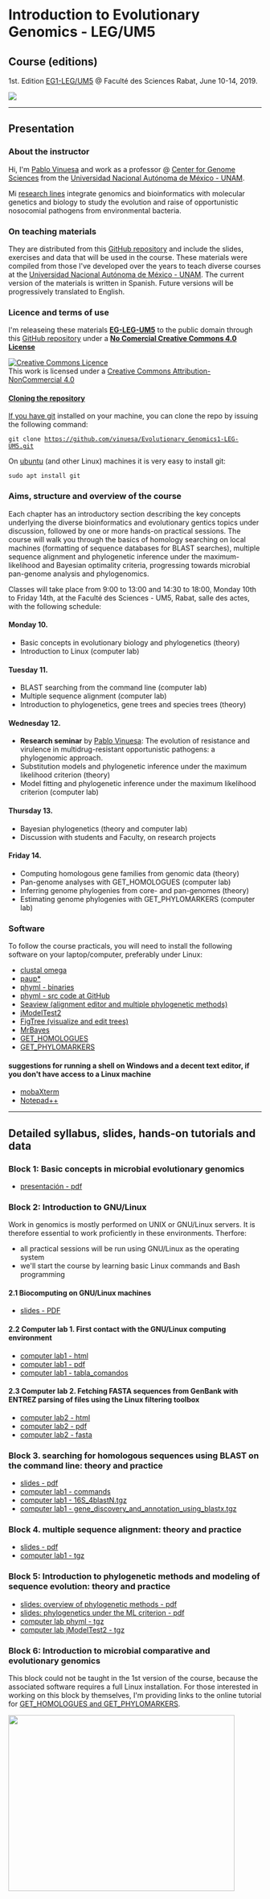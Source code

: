 # **Introduction to Evolutionary Genomics - LEG/UM5**

## Course (editions)

1st. Edition [EG1-LEG/UM5](http://www.fsr.ac.ma/content/g%C3%A9nomique) @ Faculté des Sciences Rabat, June 10-14, 2019.

<img src="docs/pics/group_photo_in_front_of_Salle_des_actes.jpg" />


***
 
## Presentation

### About the instructor
Hi, I'm [Pablo Vinuesa](http://www.ccg.unam.mx/~vinuesa/) and work as a professor @
[Center for Genome Sciences](http://www.ccg.unam.mx) from the 
[Universidad Nacional Aut&oacute;noma de M&eacute;xico - UNAM](http://www.unam.mx/).

Mi [research lines](http://www.ccg.unam.mx/~vinuesa/research.html) 
integrate genomics and bioinformatics with molecular genetics and biology to study the evolution and raise
of opportunistic nosocomial pathogens from environmental bacteria.

### On teaching materials
They are distributed from this [GitHub repository](https://github.com/vinuesa/Evolutionary_Genomics1-LEG-UM5) and include the slides, exercises and data that will be used in the course. These materials were compiled from those I've developed over the years to teach diverse courses at the 
 [Universidad Nacional Aut&oacute;noma de M&eacute;xico - UNAM](https://www.unam.mx/). The current version of the materials is written in Spanish. Future versions will be progressively translated to English.

### Licence and terms of use
I'm releaseing these materials [**EG-LEG-UM5**](https://github.com/vinuesa/Evolutionary_Genomics1-LEG-UM5) to the public domain through this [GitHub repository](https://github.com/vinuesa/Evolutionary_Genomics1-LEG-UM5) under a [**No Comercial Creative Commons 4.0 License**](https://creativecommons.org/licenses/by-nc/4.0/) 

<a rel="license" href="http://creativecommons.org/licenses/by-nc/4.0/"><img alt="Creative Commons Licence" style="border-width:0" src="https://i.creativecommons.org/l/by-nc/4.0/88x31.png" /></a><br />This work is licensed under a <a rel="license" href="http://creativecommons.org/licenses/by-nc/4.0/">Creative Commons Attribution-NonCommercial 4.0 

#### Cloning the repository
If you have [git](https://git-scm.com/) installed on your machine, you can clone the repo by issuing the following command:

   <code>git clone https://github.com/vinuesa/Evolutionary_Genomics1-LEG-UM5.git</code>

On [ubuntu](https://www.ubuntu.com/) (and other Linux) machines it is very easy to install git: 

  <code>sudo apt install git</code>

<!--
### ¿Horario y lugar de impartici&oacute;n de las sesiones?
Las clases se imparten en el sal&oacute;n de c&oacute;mputo del Instituto de Biotecnolog&iacute;a 
de 9 a 18 hrs. Algunas sesines te&oacute;ricas esperamos poder impartirlas en el auditorio.


<img src="docs/pics/intro2phyloinfo_aula_UNLP_2-6Julio2018.jpg" />

-->

### Aims, structure and overview of the course
Each chapter has an introductory section describing the key concepts underlying the diverse bioinformatics and evolutionary gentics topics under discussion, followed by one or more hands-on practical sessions. The course will walk you through the basics of homology searching on local machines (formatting of sequence databases for BLAST searches), multiple sequence alignment and phylogenetic inference under the maximum-likelihood and Bayesian optimality criteria, progressing towards microbial pan-genome analysis and phylogenomics. 

Classes will take place from 9:00 to 13:00 and 14:30 to 18:00, Monday 10th to Friday 14th, at the Faculté des Sciences - UM5, Rabat, salle des actes, with the following schedule:

#### Monday 10. 
- Basic concepts in evolutionary biology and phylogenetics (theory)
- Introduction to Linux (computer lab)

#### Tuesday 11. 
- BLAST searching from the command line (computer lab)
- Multiple sequence alignment (computer lab)
- Introduction to phylogenetics, gene trees and species trees (theory)

#### Wednesday 12. 
- **Research seminar** by [Pablo Vinuesa](http://www.ccg.unam.mx/~vinuesa/): The evolution of resistance and virulence in multidrug-resistant opportunistic pathogens: a phylogenomic approach.
- Substitution models and phylogenetic inference under the maximum likelihood criterion (theory)
- Model fitting and phylogenetic inference under the maximum likelihood criterion (computer lab)

#### Thursday 13. 
- Bayesian phylogenetics (theory and computer lab)
- Discussion with students and Faculty, on research projects

#### Friday 14.
- Computing homologous gene families from genomic data (theory)
- Pan-genome analyses with GET_HOMOLOGUES (computer lab)
- Inferring genome phylogenies from core- and pan-genomes (theory)
- Estimating genome phylogenies with GET_PHYLOMARKERS (computer lab)

### Software
To follow the course practicals, you will need to install the following software on your laptop/computer, preferably under Linux:
- [clustal omega](http://www.clustal.org/omega/)
- [paup*](http://phylosolutions.com/paup-test/)
- [phyml - binaries](http://www.atgc-montpellier.fr/phyml/binaries.php)
- [phyml - src code at GitHub](https://github.com/stephaneguindon/phyml)
- [Seaview (alignment editor and multiple phylogenetic methods)](http://pbil.univ-lyon1.fr/)
- [jModelTest2](https://github.com/ddarriba/)
- [FigTree (visualize and edit trees)](http://tree.bio.ed.ac.uk/)
- [MrBayes](https://nbisweden.github.io/MrBayes/download.html)
- [GET_HOMOLOGUES](http://eead-csic-compbio)
- [GET_PHYLOMARKERS](https://github.com/vinuesa/)

#### suggestions for running a shell on Windows and a decent text editor, if you don't have access to a Linux machine
- [mobaXterm](https://mobaxterm.mobatek.net/)
- [Notepad++](https://notepad-plus-plus.org/download/v7.7.html)

***

## Detailed syllabus, slides, hands-on tutorials and data

### Block 1: Basic concepts in microbial evolutionary genomics
- [presentación - pdf](https://vinuesa.github.io/Evolutionary_Genomics1-LEG-UM5/tema1_conceptos_basicos_evolucion/Teoria1_conceptos_básicos_de_filoinformática_y_diversidad_microbiana.pdf)


### Block 2: Introduction to GNU/Linux
Work in genomics is mostly performed on UNIX or GNU/Linux servers. It is therefore essential to work proficiently in these environments.
Therfore:

- all practical sessions will be run using GNU/Linux as the operating system
- we'll start the course by learning basic Linux commands and Bash programming

#### 2.1 Biocomputing on GNU/Linux machines
- [slides - PDF](https://vinuesa.github.io/Evolutionary_Genomics1-LEG-UM5/intro2linux/intro_al_biocomputo_con_Linux.pdf)

#### 2.2 Computer lab 1. First contact with the GNU/Linux computing environment
- [computer lab1 - html](https://vinuesa.github.io/Evolutionary_Genomics1-LEG-UM5/intro2linux/)
- [computer lab1 - pdf](https://vinuesa.github.io/Evolutionary_Genomics1-LEG-UM5/intro2linux/working_with_linux_commands.pdf)
- [computer lab1 - tabla_comandos](https://vinuesa.github.io/Evolutionary_Genomics1-LEG-UM5/intro2linux/linux_commands.tab)

#### 2.3 Computer lab 2. Fetching FASTA sequences from GenBank with ENTREZ parsing of files using the Linux filtering toolbox
- [computer lab2 - html](https://vinuesa.github.io/Evolutionary_Genomics1-LEG-UM5/practica2_parseo_fastas/)
- [computer lab2 - pdf](https://vinuesa.github.io/Evolutionary_Genomics1-LEG-UM5/practica2_parseo_fastas/ejercicio_parseo_fastas_ENTREZ.pdf)
- [computer lab2 - fasta](https://vinuesa.github.io/Evolutionary_Genomics1-LEG-UM5/practica2_parseo_fastas/data/recA_Bradyrhizobium_vinuesa.fa)

### Block 3. searching for homologous sequences using BLAST on the command line: theory and practice
- [slides - pdf](https://vinuesa.github.io/Evolutionary_Genomics1-LEG-UM5/tema2_BLAST/Tema2_BLAST_OVERVIEW.pdf)
- [computer lab1 - commands](https://vinuesa.github.io/Evolutionary_Genomics1-LEG-UM5/tema2_BLAST/running_and_parsing_BLAST_from_the_cmmd_line.txt)
- [computer lab1 - 16S_4blastN.tgz](https://vinuesa.github.io/Evolutionary_Genomics1-LEG-UM5/tema2_BLAST/data/16S_4blastN.tgz)
- [computer lab1 - gene_discovery_and_annotation_using_blastx.tgz](https://vinuesa.github.io/Evolutionary_Genomics1-LEG-UM5/tema2_BLAST/data/gene_discovery_and_annotation_using_blastx.tgz)

### Block 4. multiple sequence alignment: theory and practice
- [slides - pdf](https://vinuesa.github.io/Evolutionary_Genomics1-LEG-UM5/tema3_alineamientos_multiples/Tema3_alineamientos_multiples.pdf)
- [computer lab1 - tgz](https://vinuesa.github.io/Evolutionary_Genomics1-LEG-UM5/tema3_alineamientos_multiples/practicas_aln_multiples.tgz)


### Block 5: Introduction to phylogenetic methods and modeling of sequence evolution: theory and practice
- [slides: overview of phylogenetic methods - pdf](https://vinuesa.github.io/Evolutionary_Genomics1-LEG-UM5/tema4_modelos_y_maxima_verosimilitd/Tema4_intro_a_la_filogenetica_y_modelos_de_sustitucion.pdf)
- [slides: phylogenetics under the ML criterion - pdf](https://vinuesa.github.io/Evolutionary_Genomics1-LEG-UM5/tema4_modelos_y_maxima_verosimilitd/Tema5_maxima_verosimilitud_y_seleccion_de_modelos.pdf)
- [computer lab phyml - tgz](https://vinuesa.github.io/Evolutionary_Genomics1-LEG-UM5/tema4_modelos_y_maxima_verosimilitd/phyml_tutorial.tgz)
- [computer lab jModelTest2 - tgz](https://vinuesa.github.io/Evolutionary_Genomics1-LEG-UM5/tema4_modelos_y_maxima_verosimilitd/practica_jmodeltest.tgz)

### Block 6: Introduction to microbial comparative and evolutionary genomics
This block could not be taught in the 1st version of the course, because the associated software requires a full Linux installation. For those interested in working on this block by themselves, I'm providing links to the online tutorial for [GET_HOMOLOGUES and GET_PHYLOMARKERS](https://vinuesa.github.io/get_phylomarkers/).

<img src="docs/pics/group_photo_in_Salle_des_actes.jpg" width="450" height="350">


<!--

- [pr&aacute;ctica1 - tgz](https://vinuesa.github.io/Evolutionary_Genomics1-LEG-UM5/tema4_modelos_y_maxima_verosimilitud/data/practicas_MV_y_seleccion_modelos.tgz)


### Tema 6: Introducción a la pangenómica microbiana con [GET_HOMOLOGUES](https://github.com/eead-csic-compbio/get_homologues) - teoría y práctica
- [presentación - pdf](https://vinuesa.github.io/Evolutionary_Genomics1-LEG-UM5/tema5_get_hom_get_phy/introduccion_a_la_pangenomica_microbiana_UNLP_5Jul18.pdf)
- [pr&aacute;ctica1 - tgz](https://vinuesa.github.io/Evolutionary_Genomics1-LEG-UM5/tema5_get_hom_get_phy/data/get_hom.tgz)
- [tutorial - GET_HOMOLOGUES/GET_PHYLOMARKERS - docker](https://vinuesa.github.io/get_phylomarkers/#get_phylomarkers-tutorial)
- [start_docker - script](https://vinuesa.github.io/Evolutionary_Genomics1-LEG-UM5/tema5_get_hom_get_phy/data/start_docker.sh)

### Tema 7: Introducción a la filogenómica microbiana con [GET_PHYLOMARKERS](https://github.com/vinuesa/get_phylomarkers) - teoría y práctica
- [presentación - pdf](https://vinuesa.github.io/Evolutionary_Genomics1-LEG-UM5/tema5_get_hom_get_phy/introduccion_a_la_filogenomica_microbiana_UNLP_5Jul18.pdf)
- [paper GET_PHYLO - pdf](https://vinuesa.github.io/Evolutionary_Genomics1-LEG-UM5/tema5_get_hom_get_phy/data/get_phylo/Vinuesa_GET_PHYLOMARKERS_FrontMicro2018.pdf)
- [manual - GET_PHYLOMARKERS](https://vinuesa.github.io/get_phylomarkers/#get_phylomarkers-manual)
- [tutorial - GET_PHYLOMARKERS](https://vinuesa.github.io/get_phylomarkers/#get_phylomarkers-tutorial)


### Tema 8: Inferencia bayesiana de filogenias con [MrBayes](http://mrbayes.sourceforge.net/index.php) - teoría y práctica
- [presentación - pdf](https://vinuesa.github.io/Evolutionary_Genomics1-LEG-UM5/tema6_inferencia_bayesiana/inferencia_bayesiana_con_MrBayes.pdf)
- [pr&aacute;ctica1 - tgz](https://vinuesa.github.io/Evolutionary_Genomics1-LEG-UM5/tema6_inferencia_bayesiana/data/MrBayes.tgz)

-->

<!--


#### Pr&aacute;ctica 3. Introducci&oacute;n a la inferencia filogen&oacute;mica usando GET_PHYLOMARKERS
- [pr&aacute;ctica1 - html](https://vinuesa.github.io/get_phylomarkers/)

-->

